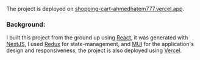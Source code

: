 
The project is deployed on [shopping-cart-ahmedhatem777.vercel.app](https://shopping-cart-ahmedhatem777.vercel.app/).

### Background:

I built this project from the ground up using [React](https://reactjs.org/), it was generated with [NextJS](https://nextjs.org/), I used [Redux](https://redux.js.org/) for state-management, and [MUI](https://mui.com/) for the application's design and responsiveness, the project is also deployed using [Vercel](https://vercel.com/).
